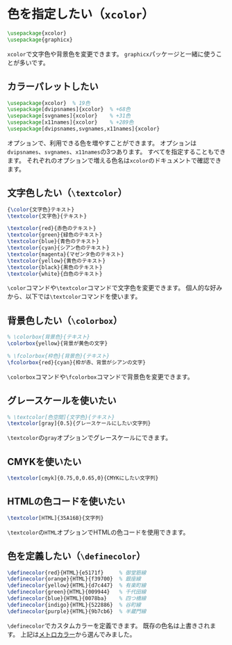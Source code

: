 # 色を指定したい（`xcolor`）

```latex
\usepackage{xcolor}
\usepackage{graphicx}
```

`xcolor`で文字色や背景色を変更できます。
`graphicx`パッケージと一緒に使うことが多いです。

## カラーパレットしたい

```latex
\usepackage{xcolor}  % 19色
\usepackage[dvipsnames]{xcolor}  % +68色
\usepackage[svgnames]{xcolor}    % +31色
\usepackage[x11names]{xcolor}    % +289色
\usepackage[dvipsnames,svgnames,x11names]{xcolor}
```

オプションで、利用できる色を増やすことができます。
オプションは`dvipsnames`、`svgnames`、`x11names`の3つあります。
すべてを指定することもできます。
それぞれのオプションで増える色名は`xcolor`のドキュメントで確認できます。

## 文字色したい（`\textcolor`）

```latex
{\color{文字色}テキスト}
\textcolor{文字色}{テキスト}

\textcolor{red}{赤色のテキスト}
\textcolor{green}{緑色のテキスト}
\textcolor{blue}{青色のテキスト}
\textcolor{cyan}{シアン色のテキスト}
\textcolor{magenta}{マゼンタ色のテキスト}
\textcolor{yellow}{黄色のテキスト}
\textcolor{black}{黒色のテキスト}
\textcolor{white}{白色のテキスト}
```

`\color`コマンドや`\textcolor`コマンドで文字色を変更できます。
個人的な好みから、以下では`\textcolor`コマンドを使います。

## 背景色したい（`\colorbox`）

```latex
% \colorbox{背景色}{テキスト}
\colorbox{yellow}{背景が黄色の文字}

% \fcolorbox{枠色}{背景色}{テキスト}
\fcolorbox{red}{cyan}{枠が赤、背景がシアンの文字}
```

`\colorbox`コマンドや`\fcolorbox`コマンドで背景色を変更できます。

## グレースケールを使いたい

```latex
% \textcolor[色空間]{文字色}{テキスト}
\textcolor[gray]{0.5}{グレースケールにしたい文字列}
```

`\textcolor`の`gray`オプションでグレースケールにできます。

## CMYKを使いたい

```latex
\textcolor[cmyk]{0.75,0,0.65,0}{CMYKにしたい文字列}
```

## HTMLの色コードを使いたい

```latex
\textcolor[HTML]{35A16B}{文字列}
```

`\textcolor`の`HTML`オプションでHTMLの色コードを使用できます。

## 色を定義したい（`\definecolor`）

```latex
\definecolor{red}{HTML}{e5171f}     % 御堂筋線
\definecolor{orange}{HTML}{f39700}  % 銀座線
\definecolor{yellow}{HTML}{d7c447}  % 有楽町線
\definecolor{green}{HTML}{009944}   % 千代田線
\definecolor{blue}{HTML}{0078ba}    % 四つ橋線
\definecolor{indigo}{HTML}{522886}  % 谷町線
\definecolor{purple}{HTML}{9b7cb6}  % 半蔵門線
```

`\definecolor`でカスタムカラーを定義できます。
既存の色名は上書きされます。
上記は[メトロカラー](https://www.colordic.org/m)から選んでみました。
